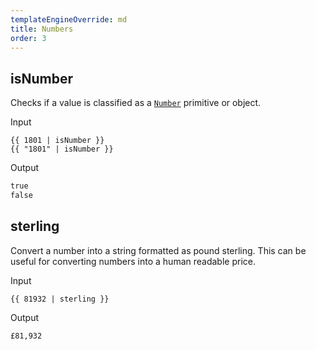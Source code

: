 ```yaml
---
templateEngineOverride: md
title: Numbers
order: 3
---
```


## isNumber

Checks if a value is classified as a [`Number`](https://developer.mozilla.org/en-US/docs/Web/JavaScript/Reference/Global_Objects/Number) primitive or object.

Input

```njk
{{ 1801 | isNumber }}
{{ "1801" | isNumber }}
```

Output

```html
true
false
```

## sterling

Convert a number into a string formatted as pound sterling. This can be useful for converting numbers into a human readable price.

Input

```njk
{{ 81932 | sterling }}
```

Output

```html
£81,932
```
